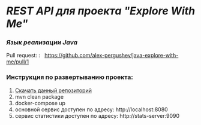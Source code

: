 # _REST API для проекта "Explore With Me"_

### _Язык реализации Java_

Pull request: : &nbsp; https://github.com/alex-pergushev/java-explore-with-me/pull/1   </h3>

### **Инструкция по развертыванию проекта:**

1. [Скачать данный репозиторий](https://github.com/alex-pergushev/java-explore-with-me)
2. mvn clean package
3. docker-compose up
4. основной сервис доступен по адресу: http://localhost:8080
5. сервис статистики доступен по адресу: http://stats-server:9090
